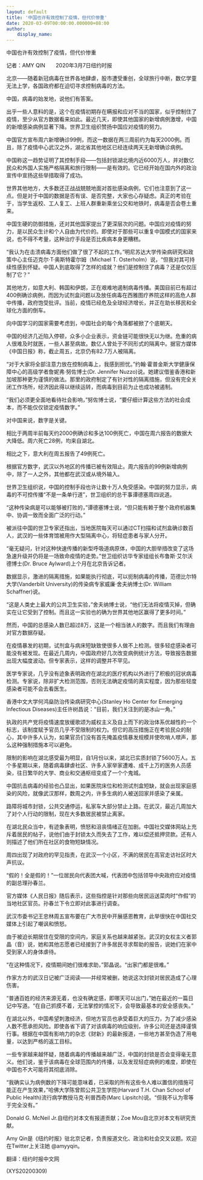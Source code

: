 ```yaml
---
layout: default
title: '中国也许有效控制了疫情，但代价惨重'
date: 2020-03-09T00:00:00.000000+08:00
author:
    display_name: 
---
```


中国也许有效控制了疫情，但代价惨重

记者：AMY QIN　　2020年3月7日纽约时报

北京——随着新冠病毒在世界各地肆虐，股市遭受重创，全球旅行中断，数亿学童无法上学，各国政府都在迫切寻求控制病毒的方法。

中国，病毒的始发地，说他们有答案。

出乎一些人意料的是，这个在疫情初期存在瞒报和应对不当的国家，似乎控制住了疫情，至少从官方数据看来如此。最近几天，即使其他国家的新增病例激增，中国的新增感染病例显著下降。世界卫生组织赞扬中国应对疫情的努力。

中国官方宣布周六新增确诊99例，而这一数据在两三周前约为每天2000例。而且，除了疫情中心武汉之外，湖北省其他地区已经连续两天无新增确诊病例。

中国称这一趋势证明了其控制手段——包括封锁湖北境内近6000万人，并对数亿民众和外国人实施严格隔离和旅行限制——是有效的。它已经开始在国内外的政治宣传中宣扬这些举措取得了成功。

世界其他地方，大多数还正战战兢兢地面对首批感染病例，它们也注意到了这一点。但是对于中国的数据是否有误、是否完整，大家也心存疑虑。真正的考验在于，当学生返校、工人复工、上班人群重新乘坐公交和地铁时，病毒是否会卷土重来。

中国生硬的防御措施，还对其他国家提出了更深层次的问题。中国应对疫情的努力，是以民众生计和个人自由为代价的。即使对于那些可以重复中国模式的国家来说，也不得不考量，这种治疗手段是否比疾病本身更糟糕。

“我认为在击溃病毒方面他们做了很了不起的工作。”明尼苏达大学传染病研究和政策中心主任迈克尔·T·奥斯特霍尔姆（Michael T. Osterholm）说，“但我对其可持续性感到怀疑。中国人到底取得了怎样的成就？他们是控制住了病毒？还是仅仅压制了它？”

其他地方，如意大利、韩国和伊朗，正在艰难地遏制病毒传播。美国目前已有超过400例确诊病例，而因为试剂盒问题以及放任病毒在西雅图疗养院这样的高危人群中传播，政府饱受批评。当前，疫情已经危及全球经济增长，并正在助长移民和全球化方面的倒车。

向中国学习的国家需要考虑到，中国社会的每个角落都被掀了个底朝天。

中国的经济几近陷入停顿，众多小企业表示，资金链可能很快无以为继。危重的病人很难及时就医，一些人甚至病故。数亿人曾处于不同形式的隔离中。据官方媒体《中国日报》称，截止周五，北京仍有82.7万人被隔离。

“对于大家将全部注意力放在控制病毒上，我感到担忧。”约翰·霍普金斯大学健康保障中心的高级学者詹妮弗·努佐博士(Dr. Jennifer Nuzzo)说。她建议借鉴香港和新加坡那种更为谨慎的做法。那里的政府制定了有针对性的隔离措施，但没有完全关闭工作场所，经济因此得以继续运转，而病毒到目前为止也成功被遏制。

“我们必须更全面地看待社会影响，”努佐博士说，“要仔细计算这些方法的社会成本，而不能仅仅锁定疫情数字。”

对中国来说，数字是关键。

相比于两周半前每天约2000例确诊和多达100例死亡，中国在周六报告的数据大大降低。周六死亡28例，均来自湖北。

相比之下，意大利在周五报告了49例死亡。

根据官方数字，武汉以外地区的传播已被有效阻止。周六报告的99例新增病例中，除了一人之外，其他都在武汉或从境外输入。

世界卫生组织说，中国的控制手段也许让数十万人免受感染。中国的努力显示，病毒的不可控传播“不是一条单行道”，世卫组织的总干事谭德塞周四说道。

“这种传染病是可以能够被打败的，”谭德塞博士说，“但只能有赖于整个政府机器集中、协调一致而全面广泛的行动。”

被派往中国的世卫专家还指出，当地医院每天可以通过CT扫描和试剂盒确诊数百人，武汉的一些体育馆被用作大型隔离中心，将轻症患者与家人分开。

“毫无疑问，针对这种快速传播的新型呼吸道病原体，中国的大胆举措改变了这场急速升级并仍将是一场致命疫情的走势。”世卫组织访华专家组组长布鲁斯·艾尔沃德博士(Dr. Bruce Aylward)上个月在北京告诉记者。

数据显示，激进的隔离措施，如果能执行彻底，可以扼制病毒的传播，范德比尔特大学(Vanderbilt University)的传染病专家威廉·舍夫纳博士(Dr. William Schaffner)说。

“这是人类史上最大的公共卫生实验，”舍夫纳博士说，“他们无法将疫情灭掉，但确实在让它受到了控制。而且这一实验也的确为世界其他地区赢得了更多时间。”

然而，中国的总感染人数已超过8万，这是一个相当骇人的数字。而且我们有理由对官方数据存疑。

在疫情暴发的初期，试剂盒与病床短缺致使很多人做不上检测。很多轻症感染者可能没有被发现。在最近几周内，中国政府好几次改变病例统计方法，导致报告数据出现大幅度波动。但专家表示，这样的调整并不罕见。

医学专家说，几乎没有迹象表明政府在湖北的医疗机构以外进行了积极的冠状病毒检测。专家说，除非扩大检测范围，否则无法确定疫情的真实程度，因为那些轻度感染者可能不会去看医生。

香港中文大学何鸿燊防治传染病研究中心(Stanley Ho Center for Emerging Infectious Diseases)主任许树昌说：“目前，我们关注到的是冰山一角。”

执政的共产党将疫情速度放缓歌颂为威权主义及自上而下的政治体系优越性的一个标志，该制度赋予官员几乎不受限制的权力。但它的高压措施正在考验民众的耐心，其中许多人认为，如果官员们没有首先掩盖疫情暴发规模并使吹哨人噤声，那么这种强制措施本可以避免。

限制的影响在湖北感受最为明显，自1月份以来，湖北已实质封锁了5600万人。五个多星期以来，随着病毒肆虐社区、许多人家举家遭难、成千上万的医务人员感染，往日繁华的大学、商业和交通枢纽变成了一个个鬼城。

中国抗击病毒的经验也凸显出，如果医院床位和检测试剂盒短缺，就会出现家庭感染的风险，就像武汉那样，数周之内，许多生病的人被送回家并感染了亲属。

路障将城市封锁，公共交通停运，私家车大部分禁止上路。在武汉，最近几周加大了对个人行动的限制，现在大多数居民被禁止离家。

在湖北民众当中，有迹象表明，愤怒和沮丧情绪正在加剧。中国社交媒体网站上充斥着居民的帖子，说他们由于封锁太久而失去了工作，难以偿还抵押贷款。还有人则描述了他们所在社区的食物短缺情况。

周四出现了对政府的罕见指责，在武汉一个小区，不满的居民在高官走访社区时大声抗议。

“假的！全是假的！”一位居民向代表团大喊，代表团中包括领导中央政府应对疫情的副总理孙春兰。

官方媒体《人民日报》随后表示，这些指控是针对那些向居民运送菜肉时“作假”的当地社区官员。孙春兰下令立即对此事进行调查。

武汉市委书记王忠林周五宣布要在广大市民中开展感恩教育，此举很快在中国社交媒体上引起了嘲讽和愤怒。

由于被迫长期居住在受限的空间内，家庭关系也越来越紧张。武汉的女权主义者郭晶（音）说，她和其他志愿者已经接到了许多居民寻求帮助的报告，说她们在家中受到家人的身体虐待。

“在这种情况下，疫情期间她们很难求助，”郭晶说。“出家门都是很难。”

作家方方的武汉日记被广泛阅读——并经常被删，她说这次封锁对居民造成了心理伤害。

“普通百姓的经济来源无着，也没有确定感，即哪天可以出门，”她在最近的一篇日记中写道。“在自己抓摸不着，无法掌控的情况下，会导致最基本的安全感丧失。”

在湖北以外，中国希望刺激经济，但地方官员也承受着巨大的压力，为了减少感染人数不愿承担风险。即使各省下调了对该病毒的响应级别，许多公司还是选择谨慎行事。根据在中国有影响力的杂志《财新》的最新报道，一些地方甚至伪造了用电量，以达到严格的返工目标。

一些专家越来越怀疑，随着病毒的传播越来越广泛，中国的封锁是否会变得毫无意义。他们说，鉴于该病毒在全球范围内的传播，以及发现轻症病例的难度，即使在中国也不大可能将其彻底消除。

“我确实认为病例数的下降可能意味着，已采取的所有这些令人难以置信的措施可能正在产生效果，”哈佛大学陈曾熙公共卫生学院(Harvard T.H. Chan School of Public Health)流行病学教授马克·利普西奇(Marc Lipsitch)说。“但我不认为零等于完全没有。”

Donald G. McNeil Jr.自纽约对本文有报道贡献；Zoe Mou自北京对本文有研究贡献。

Amy Qin是《纽约时报》驻北京记者，负责报道文化、政治和社会交叉议题。欢迎在Twitter上关注她 @amyyqin。

翻译：纽约时报中文网

(XYS20200309)

